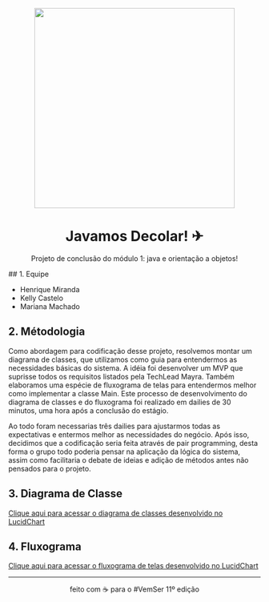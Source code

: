 <p align="center">
    <img src="https://i.imgur.com/Onf70eD.png" width="400">
</p>

<h1 align="center">Javamos Decolar! ✈</h1>
<p align="center">Projeto de conclusão do módulo 1: java e orientação a objetos!</p>
## 1. Equipe

- Henrique Miranda
- Kelly Castelo
- Mariana Machado

## 2. Métodologia

Como abordagem para codificação desse projeto, resolvemos montar um diagrama de classes, 
que utilizamos como guia para entendermos as necessidades básicas do sistema. A idéia foi
desenvolver um MVP que suprisse todos os requisitos listados pela TechLead Mayra. Também elaboramos uma espécie 
de fluxograma de telas para entendermos melhor como implementar
a classe Main. Este processo de desenvolvimento do diagrama de classes e do fluxograma foi
realizado em dailies de 30 minutos, uma hora após a conclusão do estágio.

Ao todo foram necessarias três dailies para ajustarmos todas as expectativas e entermos melhor
as necessidades do negócio. Após isso, decidimos que a codificação seria feita através de pair programming,
desta forma o grupo todo poderia pensar na aplicação da lógica do sistema, assim como facilitaria o debate de ideias e adição de
métodos antes não pensados para o projeto.


## 3. Diagrama de Classe
<a href="https://lucid.app/lucidchart/1285a8ee-1100-4262-87d2-cc9b84bccaa6/edit?viewport_loc=-1745%2C-3413%2C2462%2C1454%2C0_0&invitationId=inv_b02c3c8a-8822-45b1-8d36-091e9d42d020">Clique aqui para acessar o diagrama de classes desenvolvido no LucidChart</a>

## 4. Fluxograma

<a href="https://lucid.app/lucidchart/4c69e8e0-7622-456d-af34-4524033bb477/edit?view_items=Qqfwu~hVPx5z&invitationId=inv_df65617b-c3b2-4b66-804a-ef7de31656b8">Clique aqui para acessar o fluxograma de telas desenvolvido no LucidChart</a>

<hr>

<p align="center">feito com ☕ para o #VemSer 11º edição</p>